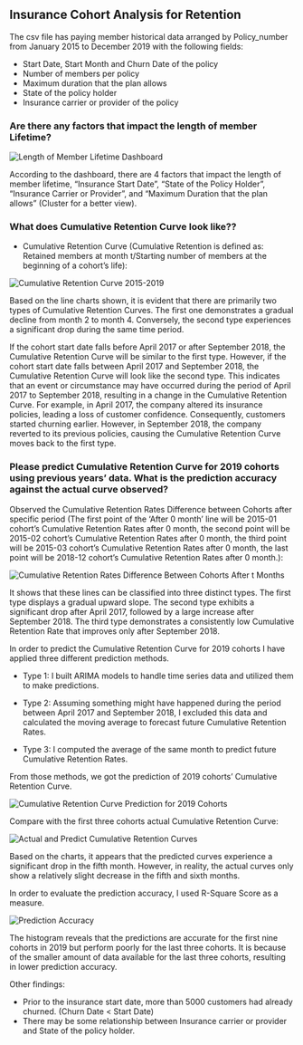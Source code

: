 ## Insurance Cohort Analysis for Retention

The csv file has paying member historical data arranged by Policy_number from January 2015 to December 2019 with the following fields:
-	Start Date, Start Month and Churn Date of the policy
-	Number of members per policy 
-	Maximum duration that the plan allows 
-	State of the policy holder
-	Insurance carrier or provider of the policy 

### Are there any factors that impact the length of member Lifetime? 
 
![Length of Member Lifetime Dashboard](https://user-images.githubusercontent.com/90480106/224901126-85d08342-ff7e-45f5-8221-17c3e2469d99.png)

  According to the dashboard, there are 4 factors that impact the length of member lifetime, “Insurance Start Date”, “State of the Policy Holder”, “Insurance Carrier or Provider”, and “Maximum Duration that the plan allows” (Cluster for a better view).

### What does Cumulative Retention Curve look like??

  - Cumulative Retention Curve (Cumulative Retention is defined as: Retained members at month t/Starting number of members at the beginning of a cohort’s life):

  ![Cumulative Retention Curve 2015-2019](https://user-images.githubusercontent.com/90480106/224901907-e1165a7a-8a03-4b46-91c5-017b704585d6.png)


  Based on the line charts shown, it is evident that there are primarily two types of Cumulative Retention Curves. The first one demonstrates a gradual decline from month 2 to month 4. Conversely, the second type experiences a significant drop during the same time period.

  If the cohort start date falls before April 2017 or after September 2018, the Cumulative Retention Curve will be similar to the first type. However, if the cohort start date falls between April 2017 and September 2018, the Cumulative Retention Curve will look like the second type. This indicates that an event or circumstance may have occurred during the period of April 2017 to September 2018, resulting in a change in the Cumulative Retention Curve. For example, in April 2017, the company altered its insurance policies, leading a loss of customer confidence. Consequently, customers started churning earlier. However, in September 2018, the company reverted to its previous policies, causing the Cumulative Retention Curve moves back to the first type.

### Please predict Cumulative Retention Curve for 2019 cohorts using previous years’ data. What is the prediction accuracy against the actual curve observed? 

  Observed the Cumulative Retention Rates Difference between Cohorts after specific period (The first point of the ‘After 0 month’ line will be 2015-01 cohort’s Cumulative Retention Rates after 0 month, the second point will be 2015-02 cohort’s Cumulative Retention Rates after 0 month, the third point will be 2015-03 cohort’s Cumulative Retention Rates after 0 month, the last point will be 2018-12 cohort’s Cumulative Retention Rates after 0 month.):

 ![Cumulative Retention Rates Difference Between Cohorts After t Months](https://user-images.githubusercontent.com/90480106/224902199-a01797c6-470a-4f18-b5f6-2902e107433a.png)


  It shows that these lines can be classified into three distinct types. The first type displays a gradual upward slope. The second type exhibits a significant drop after April 2017, followed by a large increase after September 2018. The third type demonstrates a consistently low Cumulative Retention Rate that improves only after September 2018.

  In order to predict the Cumulative Retention Curve for 2019 cohorts I have applied three different prediction methods.

  - Type 1:
    I built ARIMA models to handle time series data and utilized them to make predictions.

  - Type 2:
    Assuming something might have happened during the period between April 2017 and September 2018, I excluded this data and calculated the moving average to forecast future Cumulative Retention Rates.

  - Type 3:
    I computed the average of the same month to predict future Cumulative Retention Rates.

  From those methods, we got the prediction of 2019 cohorts’ Cumulative Retention Curve.

 ![Cumulative Retention Curve Prediction for 2019 Cohorts ](https://user-images.githubusercontent.com/90480106/224902698-687e36a5-1147-4af6-942b-bab5df3a832e.png)


  Compare with the first three cohorts actual Cumulative Retention Curve:

 ![Actual and Predict Cumulative Retention Curves](https://user-images.githubusercontent.com/90480106/224902802-d6980de6-0808-46aa-900e-ba55f6d408c3.png)


  Based on the charts, it appears that the predicted curves experience a significant drop in the fifth month. However, in reality, the actual curves only show a relatively slight decrease in the fifth and sixth months.

  In order to evaluate the prediction accuracy, I used R-Square Score as a measure.

  ![Prediction Accuracy](https://user-images.githubusercontent.com/90480106/224902839-0e458ea3-4879-4b94-bd9d-e278dc0e7309.png)

 
  The histogram reveals that the predictions are accurate for the first nine cohorts in 2019 but perform poorly for the last three cohorts. It is because of the smaller amount of data available for the last three cohorts, resulting in lower prediction accuracy.



Other findings:
- Prior to the insurance start date, more than 5000 customers had already churned. (Churn Date < Start Date)
- There may be some relationship between Insurance carrier or provider and State of the policy holder.
